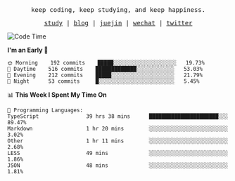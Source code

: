 <p align="center">
  <samp>
    <span>keep coding, keep studying, and keep happiness.</span>
  </samp>
</p>

<p align="center">
  <samp>
    <a href="https://github.com/ouduidui/fe-study">study</a> |
    <a href="https://deweyou.me">blog</a>  |
    <a href="https://juejin.cn/user/4309700183594366">juejin</a> |
    <a href="https://user-images.githubusercontent.com/54696834/165071004-6509e3f2-90c3-448c-9d92-3da42b0c2021.jpeg">wechat</a> |
    <a href="https://twitter.com/ouduidui">twitter</a>
  </samp>
</p>

<!--START_SECTION:waka-->
![Code Time](http://img.shields.io/badge/Code%20Time-0%20secs-blue)

**I'm an Early 🐤** 

```text
🌞 Morning    192 commits    █████░░░░░░░░░░░░░░░░░░░░   19.73% 
🌆 Daytime    516 commits    █████████████░░░░░░░░░░░░   53.03% 
🌃 Evening    212 commits    █████░░░░░░░░░░░░░░░░░░░░   21.79% 
🌙 Night      53 commits     █░░░░░░░░░░░░░░░░░░░░░░░░   5.45%

```


📊 **This Week I Spent My Time On** 

```text
💬 Programming Languages: 
TypeScript               39 hrs 38 mins      ██████████████████████░░░   89.47% 
Markdown                 1 hr 20 mins        ░░░░░░░░░░░░░░░░░░░░░░░░░   3.02% 
Other                    1 hr 11 mins        ░░░░░░░░░░░░░░░░░░░░░░░░░   2.68% 
LESS                     49 mins             ░░░░░░░░░░░░░░░░░░░░░░░░░   1.86% 
JSON                     48 mins             ░░░░░░░░░░░░░░░░░░░░░░░░░   1.81%

```


<!--END_SECTION:waka-->
